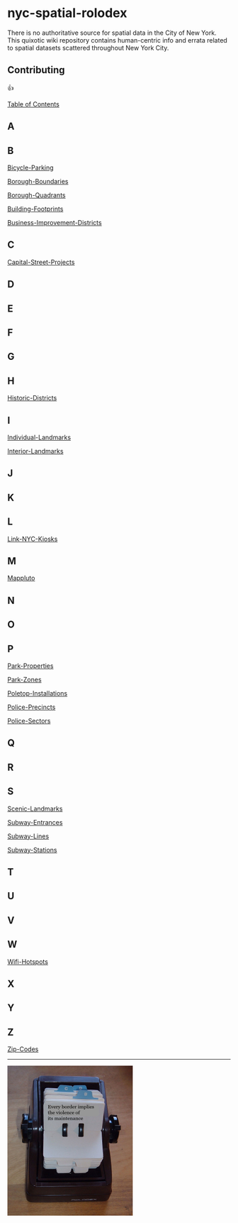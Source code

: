 # nyc-spatial-rolodex

There is no authoritative source for spatial data in the City of New York.  This quixotic wiki repository contains human-centric info and errata related to spatial datasets scattered throughout New York City.  

## Contributing

:+1:

[Table of Contents](https://github.com/mattyschell/nyc-spatial-rolodex/wiki)

## A

## B

[Bicycle-Parking](https://github.com/mattyschell/nyc-spatial-rolodex/wiki/Bicycle-Parking)

[Borough-Boundaries](https://github.com/mattyschell/nyc-spatial-rolodex/wiki/Borough-Boundaries)

[Borough-Quadrants](https://github.com/mattyschell/nyc-spatial-rolodex/wiki/Borough-Quadrants)

[Building-Footprints](https://github.com/mattyschell/nyc-spatial-rolodex/wiki/Building-Footprints)

[Business-Improvement-Districts](https://github.com/mattyschell/nyc-spatial-rolodex/wiki/Business-Improvement-Districts)


## C

[Capital-Street-Projects](https://github.com/mattyschell/nyc-spatial-rolodex/wiki/Capital-Street-Projects)

## D

## E

## F

## G

## H

[Historic-Districts](https://github.com/mattyschell/nyc-spatial-rolodex/wiki/Historic-Districts)

## I

[Individual-Landmarks](https://github.com/mattyschell/nyc-spatial-rolodex/wiki/Individual-Landmarks)

[Interior-Landmarks](https://github.com/mattyschell/nyc-spatial-rolodex/wiki/Interior-Landmarks)

## J

## K

## L

[Link-NYC-Kiosks](https://github.com/mattyschell/nyc-spatial-rolodex/wiki/Link-NYC-Kiosks)

## M

[Mappluto](https://github.com/mattyschell/nyc-spatial-rolodex/wiki/Mappluto)


## N

## O

## P


[Park-Properties](https://github.com/mattyschell/nyc-spatial-rolodex/wiki/Park-Properties)

[Park-Zones](https://github.com/mattyschell/nyc-spatial-rolodex/wiki/Park-Zones)

[Poletop-Installations](https://github.com/mattyschell/nyc-spatial-rolodex/wiki/Poletop-Installations)

[Police-Precincts](https://github.com/mattyschell/nyc-spatial-rolodex/wiki/Police-Precincts)

[Police-Sectors](https://github.com/mattyschell/nyc-spatial-rolodex/wiki/Police-Sectors)

## Q

## R

## S

[Scenic-Landmarks](https://github.com/mattyschell/nyc-spatial-rolodex/wiki/Scenic-Landmarks)

[Subway-Entrances](https://github.com/mattyschell/nyc-spatial-rolodex/wiki/Subway-Entrances)

[Subway-Lines](https://github.com/mattyschell/nyc-spatial-rolodex/wiki/Subway-Lines)

[Subway-Stations](https://github.com/mattyschell/nyc-spatial-rolodex/wiki/Subway-Stations)

## T

## U

## V

## W

[Wifi-Hotspots](https://github.com/mattyschell/nyc-spatial-rolodex/wiki/Wifi-Hotspots)

## X

## Y

## Z

[Zip-Codes](https://github.com/mattyschell/nyc-spatial-rolodex/wiki/Zip-Codes)

----


![](classyrolodex.png?raw=true)

